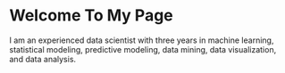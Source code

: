 <h1>Welcome To My Page</h1>
<p>I am an experienced data scientist with three years in machine learning, statistical modeling, predictive modeling, 
  data mining, data visualization, and data analysis.
</p>
